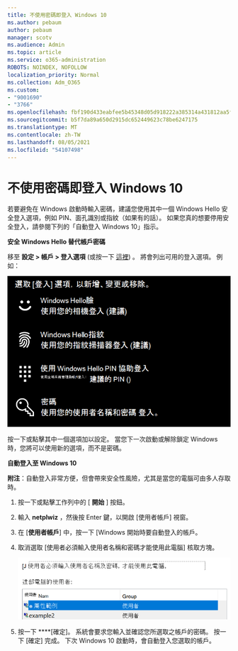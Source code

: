 ```yaml
---
title: 不使用密碼即登入 Windows 10
ms.author: pebaum
author: pebaum
manager: scotv
ms.audience: Admin
ms.topic: article
ms.service: o365-administration
ROBOTS: NOINDEX, NOFOLLOW
localization_priority: Normal
ms.collection: Adm_O365
ms.custom:
- "9001690"
- "3766"
ms.openlocfilehash: fbf190d433eabfee5b45348d05d918222a385314a431812aa5f5926aacf11560
ms.sourcegitcommit: b5f7da89a650d2915dc652449623c78be6247175
ms.translationtype: MT
ms.contentlocale: zh-TW
ms.lasthandoff: 08/05/2021
ms.locfileid: "54107498"
---
```

# <a name="sign-in-to-windows-10-without-using-a-password"></a>不使用密碼即登入 Windows 10

若要避免在 Windows 啟動時輸入密碼，建議您使用其中一個 Windows Hello 安全登入選項，例如 PIN、面孔識別或指紋（如果有的話）。 如果您真的想要停用安全登入，請參閱下列的「自動登入 Windows 10」指示。

**安全 Windows Hello 替代帳戶密碼**

移至 **設定 > 帳戶 > 登入選項** (或按一下 [這裡](ms-settings:signinoptions?activationSource=GetHelp)) 。 將會列出可用的登入選項。 例如：

![登入選項。](media/sign-in-options.png)

按一下或點擊其中一個選項加以設定。 當您下一次啟動或解除鎖定 Windows 時，您將可以使用新的選項，而不是密碼。 

**自動登入至 Windows 10**

**附注**：自動登入非常方便，但會帶來安全性風險，尤其是當您的電腦可由多人存取時。 

1. 按一下或點擊工作列中的 [ **開始** ] 按鈕。

2. 輸入 **netplwiz** ，然後按 Enter 鍵，以開啟 [使用者帳戶] 視窗。

3. 在 [**使用者帳戶**] 中，按一下 [Windows 開始時要自動登入的帳戶。

4. 取消選取 [使用者必須輸入使用者名稱和密碼才能使用此電腦] 核取方塊。

    ![使用者必須輸入 [使用者名稱] 和 [密碼] 選項。](media/users-must-enter-username.png)

5. 按一下 ****[確定]。 系統會要求您輸入並確認您所選取之帳戶的密碼。 按一下 [確定] 完成。 下次 Windows 10 啟動時，會自動登入您選取的帳戶。
